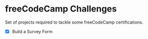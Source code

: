 # freeCodeCamp Challenges

Set of projects required to tackle some freeCodeCamp certifications.

- [x] Build a Survey Form
